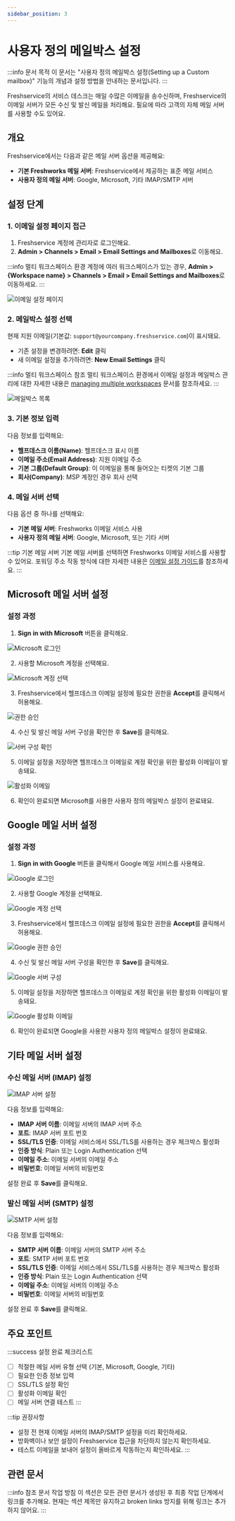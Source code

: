 ```yaml
---
sidebar_position: 3
---
```


# 사용자 정의 메일박스 설정

:::info 문서 목적
이 문서는 "사용자 정의 메일박스 설정(Setting up a Custom mailbox)" 기능의 개념과 설정 방법을 안내하는 문서입니다.
:::

Freshservice의 서비스 데스크는 매일 수많은 이메일을 송수신하며, Freshservice의 이메일 서버가 모든 수신 및 발신 메일을 처리해요. 필요에 따라 고객의 자체 메일 서버를 사용할 수도 있어요.

## 개요

Freshservice에서는 다음과 같은 메일 서버 옵션을 제공해요:

- **기본 Freshworks 메일 서버**: Freshservice에서 제공하는 표준 메일 서비스
- **사용자 정의 메일 서버**: Google, Microsoft, 기타 IMAP/SMTP 서버

## 설정 단계

### 1. 이메일 설정 페이지 접근

1. Freshservice 계정에 관리자로 로그인해요.
2. **Admin > Channels > Email > Email Settings and Mailboxes**로 이동해요.

:::info 멀티 워크스페이스 환경
계정에 여러 워크스페이스가 있는 경우, **Admin > &#123;Workspace name&#125; > Channels > Email > Email Settings and Mailboxes**로 이동하세요.
:::

![이메일 설정 페이지](https://s3.amazonaws.com/cdn.freshdesk.com/data/helpdesk/attachments/production/50010035546/original/E_ewQqrPnuhtYjhHPw104MKxz3hztCqNnA.png?1699856659)

### 2. 메일박스 설정 선택

현재 지원 이메일(기본값: `support@yourcompany.freshservice.com`)이 표시돼요.

- 기존 설정을 변경하려면: **Edit** 클릭
- 새 이메일 설정을 추가하려면: **New Email Settings** 클릭

:::info 멀티 워크스페이스 참조
멀티 워크스페이스 환경에서 이메일 설정과 메일박스 관리에 대한 자세한 내용은 [managing multiple workspaces](https://support.freshservice.com/en/support/solutions/articles/50000005585) 문서를 참조하세요.
:::

![메일박스 목록](https://s3.amazonaws.com/cdn.freshdesk.com/data/helpdesk/attachments/production/50001806182/original/mg3iCTGDRDAiaz9Wh6yyl6wg8MKIPsnmag.png?1601389799)

### 3. 기본 정보 입력

다음 정보를 입력해요:

- **헬프데스크 이름(Name)**: 헬프데스크 표시 이름
- **이메일 주소(Email Address)**: 지원 이메일 주소
- **기본 그룹(Default Group)**: 이 이메일을 통해 들어오는 티켓의 기본 그룹
- **회사(Company)**: MSP 계정인 경우 회사 선택

### 4. 메일 서버 선택

다음 옵션 중 하나를 선택해요:

- **기본 메일 서버**: Freshworks 이메일 서비스 사용
- **사용자 정의 메일 서버**: Google, Microsoft, 또는 기타 서버

:::tip 기본 메일 서버
기본 메일 서버를 선택하면 Freshworks 이메일 서비스를 사용할 수 있어요. 포워딩 주소 작동 방식에 대한 자세한 내용은 [이메일 설정 가이드](https://support.freshservice.com/support/solutions/articles/154123-setting-up-your-support-email)를 참조하세요.
:::

## Microsoft 메일 서버 설정

### 설정 과정

1. **Sign in with Microsoft** 버튼을 클릭해요.

![Microsoft 로그인](https://s3.amazonaws.com/cdn.freshdesk.com/data/helpdesk/attachments/production/50002942827/original/riVgMQ2Xu5_KVKi2q7GvAdhQGcM_6Zq3Hg.png?1620206065)

2. 사용할 Microsoft 계정을 선택해요.

![Microsoft 계정 선택](https://s3.amazonaws.com/cdn.freshdesk.com/data/helpdesk/attachments/production/50003385204/original/WheMQNGBol6lhYa6mijD6j3_SvDnAVVQDg.png?1626416433)

3. Freshservice에서 헬프데스크 이메일 설정에 필요한 권한을 **Accept**를 클릭해서 허용해요.

![권한 승인](https://s3.amazonaws.com/cdn.freshdesk.com/data/helpdesk/attachments/production/50001806197/original/PvoHxQOcUMHUYvAUdStpWTWIOfV7qN4wMA.png?1601389932)

4. 수신 및 발신 메일 서버 구성을 확인한 후 **Save**를 클릭해요.

![서버 구성 확인](https://s3.amazonaws.com/cdn.freshdesk.com/data/helpdesk/attachments/production/50001806212/original/BGgagyZZWD1Asx51KFmNACGz6JthySf93g.png?1601389994)

5. 이메일 설정을 저장하면 헬프데스크 이메일로 계정 확인을 위한 활성화 이메일이 발송돼요.

![활성화 이메일](https://s3.amazonaws.com/cdn.freshdesk.com/data/helpdesk/attachments/production/50001806213/original/YzKShfp_wOSKQnPRsXo6XsUSLxf-Iyv-pg.png?1601390014)

6. 확인이 완료되면 Microsoft를 사용한 사용자 정의 메일박스 설정이 완료돼요.

## Google 메일 서버 설정

### 설정 과정

1. **Sign in with Google** 버튼을 클릭해서 Google 메일 서비스를 사용해요.

![Google 로그인](https://s3.amazonaws.com/cdn.freshdesk.com/data/helpdesk/attachments/production/50002942786/original/hn44sKeGNxKQk2YTojZWcBgRxnItv76k-g.png?1620205873)

2. 사용할 Google 계정을 선택해요.

![Google 계정 선택](https://s3.amazonaws.com/cdn.freshdesk.com/data/helpdesk/attachments/production/50002942793/original/9npXaXxnOH1_LoauSygpFOxGkSZybr5dSA.png?1620205909)

3. Freshservice에서 헬프데스크 이메일 설정에 필요한 권한을 **Accept**를 클릭해서 허용해요.

![Google 권한 승인](https://s3.amazonaws.com/cdn.freshdesk.com/data/helpdesk/attachments/production/50002942801/original/O94AlyXGFB7SQ7PjMkHWpb8USx6vvpzANA.png?1620205934)

4. 수신 및 발신 메일 서버 구성을 확인한 후 **Save**를 클릭해요.

![Google 서버 구성](https://s3.amazonaws.com/cdn.freshdesk.com/data/helpdesk/attachments/production/50002942815/original/RbufGSJMyfmwhVWv1Vb-wriT1Dw4flbiIQ.png?1620206022)

5. 이메일 설정을 저장하면 헬프데스크 이메일로 계정 확인을 위한 활성화 이메일이 발송돼요.

![Google 활성화 이메일](https://s3.amazonaws.com/cdn.freshdesk.com/data/helpdesk/attachments/production/50002942811/original/ieWnH8Pb_GfYXjXmWHC93ssgCE4oxRaSGw.png?1620205987)

6. 확인이 완료되면 Google을 사용한 사용자 정의 메일박스 설정이 완료돼요.

## 기타 메일 서버 설정

### 수신 메일 서버 (IMAP) 설정

![IMAP 서버 설정](https://s3.amazonaws.com/cdn.freshdesk.com/data/helpdesk/attachments/production/50001806214/original/DZJ2SJCiG7ynZdNYo12oM6p897N4ln1fYg.png?1601390046)

다음 정보를 입력해요:

- **IMAP 서버 이름**: 이메일 서버의 IMAP 서버 주소
- **포트**: IMAP 서버 포트 번호
- **SSL/TLS 인증**: 이메일 서비스에서 SSL/TLS를 사용하는 경우 체크박스 활성화
- **인증 방식**: Plain 또는 Login Authentication 선택
- **이메일 주소**: 이메일 서버의 이메일 주소
- **비밀번호**: 이메일 서버의 비밀번호

설정 완료 후 **Save**를 클릭해요.

### 발신 메일 서버 (SMTP) 설정

![SMTP 서버 설정](https://s3.amazonaws.com/cdn.freshdesk.com/data/helpdesk/attachments/production/50001806217/original/RyhZAnpHZxLhF7iFINoD5cyn9Um_It-HZQ.png?1601390079)

다음 정보를 입력해요:

- **SMTP 서버 이름**: 이메일 서버의 SMTP 서버 주소
- **포트**: SMTP 서버 포트 번호
- **SSL/TLS 인증**: 이메일 서비스에서 SSL/TLS를 사용하는 경우 체크박스 활성화
- **인증 방식**: Plain 또는 Login Authentication 선택
- **이메일 주소**: 이메일 서버의 이메일 주소
- **비밀번호**: 이메일 서버의 비밀번호

설정 완료 후 **Save**를 클릭해요.

## 주요 포인트

:::success 설정 완료 체크리스트
- [ ] 적절한 메일 서버 유형 선택 (기본, Microsoft, Google, 기타)
- [ ] 필요한 인증 정보 입력
- [ ] SSL/TLS 설정 확인
- [ ] 활성화 이메일 확인
- [ ] 메일 서버 연결 테스트
:::

:::tip 권장사항
- 설정 전 현재 이메일 서버의 IMAP/SMTP 설정을 미리 확인하세요.
- 방화벽이나 보안 설정이 Freshservice 접근을 차단하지 않는지 확인하세요.
- 테스트 이메일을 보내어 설정이 올바르게 작동하는지 확인하세요.
:::

## 관련 문서

:::info 참조 문서 작업 방침
이 섹션은 모든 관련 문서가 생성된 후 최종 작업 단계에서 링크를 추가해요.
현재는 섹션 제목만 유지하고 broken links 방지를 위해 링크는 추가하지 않어요.
:::

<!-- 최종 작업 시 아래 형태로 추가:
- [이메일 채널 관리](./email-channel-management)
- [메일 템플릿 설정](./email-template-setup)
- [다중 워크스페이스 관리](./multi-workspace-management)
-->
